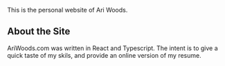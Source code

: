 This is the personal website of Ari Woods.

## About the Site
AriWoods.com was written in React and Typescript.  The intent is to give a quick taste of my skils, and provide an online version of my resume.